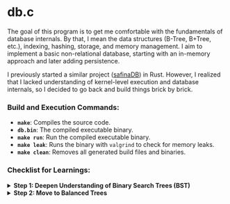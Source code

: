 # db.c

The goal of this program is to get me comfortable with the fundamentals of database internals. 
By that, I mean the data structures (B-Tree, B+Tree, etc.), indexing, hashing, storage, and memory management. 
I aim to implement a basic non-relational database, starting with an in-memory approach and later adding persistence.

I previously started a similar project ([safinaDB](https://github.com/aallali/safinaDB)) in Rust. 
However, I realized that I lacked understanding of kernel-level execution and database internals, 
so I decided to go back and build things brick by brick.

### Build and Execution Commands:
- **`make`**: Compiles the source code.
- **`db.bin`**: The compiled executable binary.
- **`make run`**: Run the compiled executable binary.
- **`make leak`**: Runs the binary with `valgrind` to check for memory leaks.
- **`make clean`**: Removes all generated build files and binaries.

### **Checklist for Learnings:**
<details>
<summary><b>Step 1: Deepen Understanding of Binary Search Trees (BST)</b></summary>

- [x] Implement core BST operations:
  - [x] Insertion.
  - [x] Search.
  - [x] Deletion (delete node of 2 children not handled yet).
- [x] Calculate the **height** of the tree.
- [x] Implement **level-order traversal** (BFS) using a queue.
- [x] Ignore **duplicate values**
- [x] Implement functions to find the:
  - [x] **Predecessor** of a node.
  - [x] **Successor** of a node.
- [x] Implement full functionally of Deletion using (Predecessor & Successor)

</details>
<details>
<summary><b>Step 2: Move to Balanced Trees</b></summary>

- [ ] Learn and implement **AVL Trees**:
  - [ ] Add necessary methods (delete, traverse, find)
  - [x] Add rotations (left, right, left-right, right-left).
  - [ ] Maintain height balancing after insertion/deletion.
- [ ] Implement a **Red-Black Tree**:
  - [ ] Add node coloring (red or black).
  - [ ] Maintain balance after insertion/deletion.
  - [ ] Handle edge cases like double-red or double-black.

</details>
